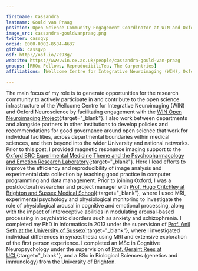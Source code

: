 ```yaml
---

firstname: Cassandra
lastname: Gould van Praag
position: Open Science Community Engagement Coordinator at WIN and Oxford Neuroscience
image_src: cassandra-gouldvanpraag.png
twitter: cassgvp
orcid: 0000-0002-8584-4637
github: cassgvp
osf: http://osf.io/7s93g/
website: https://www.win.ox.ac.uk/people/cassandra-gould-van-praag
groups: [RROx Fellows, ReproducibiliTea, The Carpentries]
affiliations: [Wellcome Centre for Integrative Neuroimaging (WIN), Oxford Neuroscience, Department of Psychiatry, Medical Sciences Division]

---
```


The main focus of my role is to generate opportunities for the research community to actively participate in and contribute to the open science infrastructure of the Wellcome Centre for Integrative Neuroimaging (WIN) and Oxford Neuroscience by facilitating engagement with the [WIN Open Neuroimaging Project](https://www.win.ox.ac.uk/open-neuroimaging){:target="_blank"}. I also work between departments and alongside partners in other institutions to develop policies and recommendations for good governance around open science that work for individual facilities, across departmental boundaries within medical sciences, and then beyond into the wider University and national networks. Prior to this post, I provided magnetic resonance imaging support to the [Oxford BRC Experimental Medicine Theme and the Psychopharmacology and Emotion Research Laboratory](https://www.psych.ox.ac.uk/research/psychopharmacology-and-emotion-research-laboratory){:target="_blank"}. Here I lead efforts to improve the efficiency and reproducibility of image analysis and experimental data collection by teaching good practice in computer programming and data management. Prior to joining Oxford, I was a postdoctoral researcher and project manager with [Prof. Hugo Critchley at Brighton and Sussex Medical School](https://www.bsms.ac.uk/about/contact-us/staff/professor-hugo-d-critchley.aspx){:target="_blank"}, where I used MRI, experimental psychology and physiological monitoring to investigate the role of physiological arousal in cognitive and emotional processing, along with the impact of interoceptive abilities in modulating arousal-based processing in psychiatric disorders such as anxiety and schizophrenia. I completed my PhD in Informatics in 2013 under the supervision of [Prof. Anil Seth at the University of Sussex](http://www.sussex.ac.uk/sackler/people/directors){:target="_blank"}, where I investigated individual differences in synaesthesia using MRI and extensive exploration of the first person experience. I completed an MSc in Cognitive Neuropsychology under the supervision of [Prof. Geraint Rees at UCL](http://www.fil.ion.ucl.ac.uk/~grees/){:target="_blank"}, and a BSc in Biological Sciences (genetics and immunology) from the University of Brighton.
